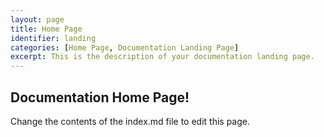 ```yaml
---
layout: page
title: Home Page
identifier: landing
categories: [Home Page, Documentation Landing Page]
excerpt: This is the description of your documentation landing page.
---
```


## Documentation Home Page!

Change the contents of the index.md file to edit this page.